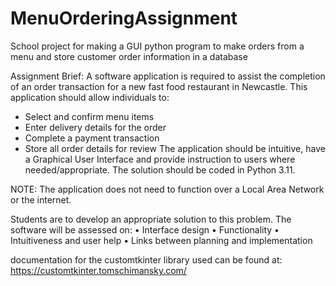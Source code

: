 # MenuOrderingAssignment
School project for making a GUI python program to make orders from a menu and store customer order information in a database

Assignment Brief:
A software application is required to assist the completion of an order transaction for a new fast food restaurant in
Newcastle. This application should allow individuals to:
- Select and confirm menu items
- Enter delivery details for the order
- Complete a payment transaction
- Store all order details for review
The application should be intuitive, have a Graphical User Interface and provide instruction to users where
needed/appropriate. The solution should be coded in Python 3.11.

NOTE: The application does not need to function over a Local Area Network or the internet.

Students are to develop an appropriate solution to this problem. The software will be assessed on:
• Interface design
• Functionality
• Intuitiveness and user help
• Links between planning and implementation

documentation for the customtkinter library used can be found at:
https://customtkinter.tomschimansky.com/
